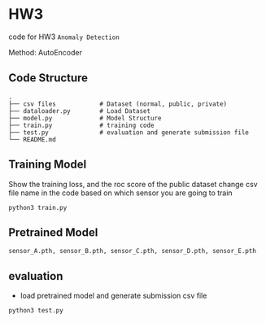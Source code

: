 # HW3
code for HW3 `Anomaly Detection`

Method: AutoEncoder


## Code Structure
    .
    ├── csv files            # Dataset (normal, public, private)
    ├── dataloader.py        # Load Dataset
    ├── model.py             # Model Structure
    ├── train.py             # training code
    ├── test.py              # evaluation and generate submission file
    └── README.md


## Training Model
Show the training loss, and the roc score of the public dataset
change csv file name in the code based on which sensor you are going to train
```
python3 train.py
```
## Pretrained Model
`sensor_A.pth, sensor_B.pth, sensor_C.pth, sensor_D.pth, sensor_E.pth`

## evaluation
* load pretrained model and generate submission csv file
```
python3 test.py 
```